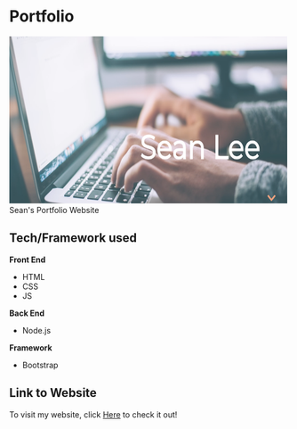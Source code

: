 # Portfolio
<img src="images/title.png" width="500" height="300" />
Sean's Portfolio Website

## Tech/Framework used
<b>Front End</b>
- HTML
- CSS
- JS

<b>Back End</b>
- Node.js

<b>Framework</b>
- Bootstrap

## Link to Website
To visit my website, click [Here](https://sean-lee-portfolio.herokuapp.com/) to check it out!
